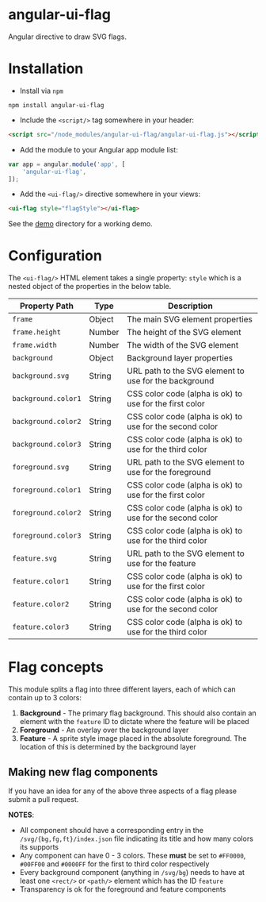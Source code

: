 angular-ui-flag
===============
Angular directive to draw SVG flags.


Installation
=============

* Install via `npm`

```
npm install angular-ui-flag
```

* Include the `<script/>` tag somewhere in your header:

```html
<script src="/node_modules/angular-ui-flag/angular-ui-flag.js"></script>
```

* Add the module to your Angular app module list:

```javascript
var app = angular.module('app', [
	'angular-ui-flag',
]);
```

* Add the `<ui-flag/>` directive somewhere in your views:

```html
<ui-flag style="flagStyle"></ui-flag>
```


See the [demo](demo/) directory for a working demo.


Configuration
=============
The `<ui-flag/>` HTML element takes a single property: `style` which is a nested object of the properties in the below table.

| Property Path       | Type   | Description                                              |
|---------------------|--------|----------------------------------------------------------|
| `frame`             | Object | The main SVG element properties                          |
| `frame.height`      | Number | The height of the SVG element                            |
| `frame.width`       | Number | The width of the SVG element                             |
| `background`        | Object | Background layer properties                              |
| `background.svg`    | String | URL path to the SVG element to use for the background    |
| `background.color1` | String | CSS color code (alpha is ok) to use for the first color  |
| `background.color2` | String | CSS color code (alpha is ok) to use for the second color |
| `background.color3` | String | CSS color code (alpha is ok) to use for the third color  |
| `foreground.svg`    | String | URL path to the SVG element to use for the foreground    |
| `foreground.color1` | String | CSS color code (alpha is ok) to use for the first color  |
| `foreground.color2` | String | CSS color code (alpha is ok) to use for the second color |
| `foreground.color3` | String | CSS color code (alpha is ok) to use for the third color  |
| `feature.svg`       | String | URL path to the SVG element to use for the feature       |
| `feature.color1`    | String | CSS color code (alpha is ok) to use for the first color  |
| `feature.color2`    | String | CSS color code (alpha is ok) to use for the second color |
| `feature.color3`    | String | CSS color code (alpha is ok) to use for the third color  |



Flag concepts
=============
This module splits a flag into three different layers, each of which can contain up to 3 colors:

1. **Background** - The primary flag background. This should also contain an element with the `feature` ID to dictate where the feature will be placed
2. **Foreground** - An overlay over the background layer
3. **Feature** - A sprite style image placed in the absolute foreground. The location of this is determined by the background layer


Making new flag components
--------------------------
If you have an idea for any of the above three aspects of a flag please submit a pull request.

**NOTES**:

* All component should have a corresponding entry in the `/svg/{bg,fg,ft}/index.json` file indicating its title and how many colors its supports
* Any component can have 0 - 3 colors. These **must** be set to `#FF0000`, `#00FF00` and `#0000FF` for the first to third color respectively
* Every background component (anything in `/svg/bg`) needs to have at least one `<rect/>` or `<path/>` element which has the ID `feature`
* Transparency is ok for the foreground and feature components
